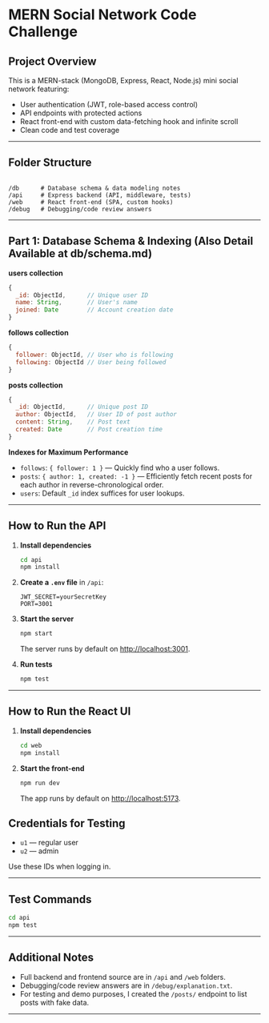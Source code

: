 
# MERN Social Network Code Challenge

## Project Overview

This is a MERN-stack (MongoDB, Express, React, Node.js) mini social network featuring:
- User authentication (JWT, role-based access control)
- API endpoints with protected actions
- React front-end with custom data-fetching hook and infinite scroll
- Clean code and test coverage

---

## Folder Structure

```

/db      # Database schema & data modeling notes
/api     # Express backend (API, middleware, tests)
/web     # React front-end (SPA, custom hooks)
/debug   # Debugging/code review answers

````

---

## Part 1: Database Schema & Indexing (Also Detail Available at db/schema.md)

**users collection**
```js
{
  _id: ObjectId,      // Unique user ID
  name: String,       // User's name
  joined: Date        // Account creation date
}
````

**follows collection**

```js
{
  follower: ObjectId, // User who is following
  following: ObjectId // User being followed
}
```

**posts collection**

```js
{
  _id: ObjectId,      // Unique post ID
  author: ObjectId,   // User ID of post author
  content: String,    // Post text
  created: Date       // Post creation time
}
```

**Indexes for Maximum Performance**

* `follows`: `{ follower: 1 }` — Quickly find who a user follows.
* `posts`: `{ author: 1, created: -1 }` — Efficiently fetch recent posts for each author in reverse-chronological order.
* `users`: Default `_id` index suffices for user lookups.

---

## How to Run the API

1. **Install dependencies**

   ```bash
   cd api
   npm install
   ```

2. **Create a `.env` file** in `/api`:

   ```
   JWT_SECRET=yourSecretKey
   PORT=3001
   ```

3. **Start the server**

   ```bash
   npm start
   ```

   The server runs by default on [http://localhost:3001](http://localhost:3001).

4. **Run tests**

   ```bash
   npm test
   ```

---

## How to Run the React UI

1. **Install dependencies**

   ```bash
   cd web
   npm install
   ```

2. **Start the front-end**

   ```bash
   npm run dev
   ```

   The app runs by default on [http://localhost:5173](http://localhost:5173).


## Credentials for Testing

* `u1` — regular user
* `u2` — admin

Use these IDs when logging in.

---

## Test Commands

```bash
cd api
npm test
```

---

## Additional Notes

* Full backend and frontend source are in `/api` and `/web` folders.
* Debugging/code review answers are in `/debug/explanation.txt`.
* For testing and demo purposes, I created the `/posts/` endpoint to list posts with fake data.
---
